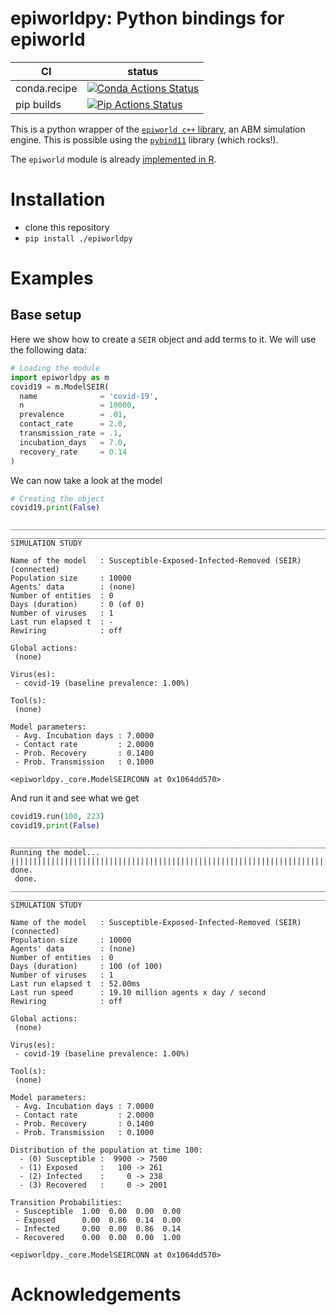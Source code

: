 # epiworldpy: Python bindings for epiworld

| CI           | status                                                                                                                                                                                                               |
|--------------|----------------------------------------------------------------------------------------------------------------------------------------------------------------------------------------------------------------------|
| conda.recipe | [![Conda Actions Status](https://github.boozallencsn.com/VegaYon-George/epiworldpy/actions/workflows/conda.yml/badge.svg)](https://github.boozallencsn.com/VegaYon-George/epiworldpy/actions?query=workflow%3AConda) |
| pip builds   | [![Pip Actions Status](https://github.boozallencsn.com/VegaYon-George/epiworldpy/actions/workflows/pip.yml/badge.svg)](https://github.boozallencsn.com/VegaYon-George/epiworldpy/actions?query=workflow%3APip)       |

This is a python wrapper of the [`epiworld c++`
library](https://github.com/UofUEpiBio/epiworld), an ABM simulation
engine. This is possible using the
[`pybind11`](https://pybind11.readthedocs.io/en/stable/) library (which
rocks!).

The `epiworld` module is already
<a href="https://github.com/UofUEpiBio/epiworldR"
target="_blank">implemented in R</a>.

# Installation

- clone this repository
- `pip install ./epiworldpy`

# Examples

## Base setup

Here we show how to create a `SEIR` object and add terms to it. We will
use the following data:

``` python
# Loading the module
import epiworldpy as m
covid19 = m.ModelSEIR(
  name              = 'covid-19',
  n                 = 10000,
  prevalence        = .01,
  contact_rate      = 2.0,
  transmission_rate = .1,
  incubation_days   = 7.0,
  recovery_rate     = 0.14
)
```

We can now take a look at the model

``` python
# Creating the object
covid19.print(False)
```

    ________________________________________________________________________________
    ________________________________________________________________________________
    SIMULATION STUDY

    Name of the model   : Susceptible-Exposed-Infected-Removed (SEIR) (connected)
    Population size     : 10000
    Agents' data        : (none)
    Number of entities  : 0
    Days (duration)     : 0 (of 0)
    Number of viruses   : 1
    Last run elapsed t  : -
    Rewiring            : off

    Global actions:
     (none)

    Virus(es):
     - covid-19 (baseline prevalence: 1.00%)

    Tool(s):
     (none)

    Model parameters:
     - Avg. Incubation days : 7.0000
     - Contact rate         : 2.0000
     - Prob. Recovery       : 0.1400
     - Prob. Transmission   : 0.1000

    <epiworldpy._core.ModelSEIRCONN at 0x1064dd570>

And run it and see what we get

``` python
covid19.run(100, 223)
covid19.print(False)
```

    _________________________________________________________________________
    Running the model...
    ||||||||||||||||||||||||||||||||||||||||||||||||||||||||||||||||||||||||| done.
     done.
    ________________________________________________________________________________
    ________________________________________________________________________________
    SIMULATION STUDY

    Name of the model   : Susceptible-Exposed-Infected-Removed (SEIR) (connected)
    Population size     : 10000
    Agents' data        : (none)
    Number of entities  : 0
    Days (duration)     : 100 (of 100)
    Number of viruses   : 1
    Last run elapsed t  : 52.00ms
    Last run speed      : 19.10 million agents x day / second
    Rewiring            : off

    Global actions:
     (none)

    Virus(es):
     - covid-19 (baseline prevalence: 1.00%)

    Tool(s):
     (none)

    Model parameters:
     - Avg. Incubation days : 7.0000
     - Contact rate         : 2.0000
     - Prob. Recovery       : 0.1400
     - Prob. Transmission   : 0.1000

    Distribution of the population at time 100:
      - (0) Susceptible :  9900 -> 7500
      - (1) Exposed     :   100 -> 261
      - (2) Infected    :     0 -> 238
      - (3) Recovered   :     0 -> 2001

    Transition Probabilities:
     - Susceptible  1.00  0.00  0.00  0.00
     - Exposed      0.00  0.86  0.14  0.00
     - Infected     0.00  0.00  0.86  0.14
     - Recovered    0.00  0.00  0.00  1.00

    <epiworldpy._core.ModelSEIRCONN at 0x1064dd570>

# Acknowledgements
